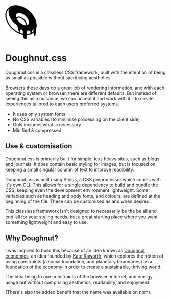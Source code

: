 <img src="https://github.com/kerimhudson/doughnut.css/raw/main/doughnut.png" width="100" alt="Doughnut.css" />

# Doughnut.css

Doughnut.css is a classless CSS framework, built with the intention of being as small as possible without sacrificing aesthetics.

Browsers these days do a great job of rendering information, and with each operating system or browser, there are different defaults. But instead of seeing this as a nuisance, we can accept it and work with it - to create experiences tailored to each users preferred systems.

- It uses only system fonts
- No CSS variables (to minimise processing on the client side)
- Only includes what is necessary
- Minified & compressed

## Use & customisation

Doughnut.css is primarily built for simple, text-heavy sites, such as blogs and journals. It does contain basic styling for images, but is focused on keeping a small singular column of text to improve readibility.

Doughnut.css is built using Stylus, a CSS preprocessor which comes with it's own CLI. This allows for a single dependency to build and bundle the CSS, keeping even the development environment lightweight. Some variables such as heading and body fonts, and colours, are defined at the beginning of the file. These can be customised as and when desired.

This classless framework isn't designed to necessarily be the be all and end-all for your styling needs, but a great starting place where you want something lightweight and easy to use.

## Why Doughnut?

I was inspired to build this because of an idea known as [Doughnut economics](https://www.kateraworth.com/doughnut/), an idea founded by [Kate Raworth](https://www.kateraworth.com/), which explores the notion of using constraints (a social foundation, and planetary boundaries) as a foundation of the economy in order to create a sustainable, thriving world.

The idea being to use constraints of the browser, internet, and energy usage but without comprising aesthetics, readability, and enjoyment.

(There's also the added benefit that the name was available on npm).
